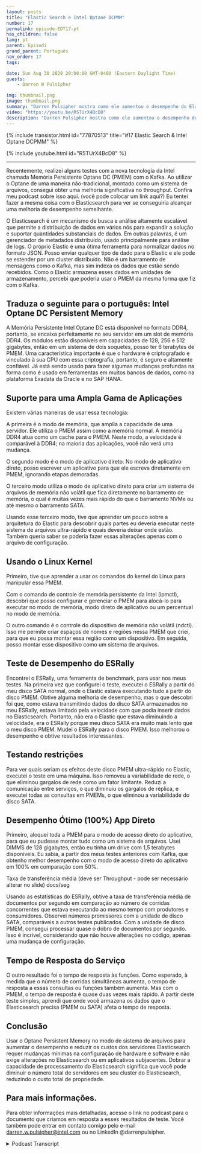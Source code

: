 ```yaml
---
layout: posts
title: "Elastic Search e Intel Optane DCPMM"
number: 17
permalink: episode-EDT17-pt
has_children: false
lang: pt
parent: Episodi
grand_parent: Português
nav_order: 17
tags:

date: Sun Aug 30 2020 20:00:00 GMT-0400 (Eastern Daylight Time)
guests:
    - Darren W Pulsipher

img: thumbnail.png
image: thumbnail.png
summary: "Darren Pulsipher mostra como ele aumentou o desempenho do Elasticsearch usando a Memória Persistente Optane da Intel no modo 100 por cento de aplicação direta. Seus testes mostram um aumento incrível de desempenho de 2x. Ao duplicar a capacidade de throughput, você pode diminuir significativamente o número de servidores em seu cluster Elasticsearch."
video: "https://youtu.be/R5TUrX4BcD8"
description: "Darren Pulsipher mostra como ele aumentou o desempenho do Elasticsearch usando a Memória Persistente Optane da Intel no modo 100 por cento de aplicação direta. Seus testes mostram um aumento incrível de desempenho de 2x. Ao duplicar a capacidade de throughput, você pode diminuir significativamente o número de servidores em seu cluster Elasticsearch."
---
```


<div>
{% include transistor.html id="77870513" title="#17 Elastic Search & Intel Optane DCPMM" %}

{% include youtube.html id="R5TUrX4BcD8" %}
</div>

---

Recentemente, realizei alguns testes com a nova tecnologia da Intel chamada Memória Persistente Optane DC (PMEM) com o Kafka. Ao utilizar o Optane de uma maneira não-tradicional, montado como um sistema de arquivos, consegui obter uma melhoria significativa no throughput. Confira meu podcast sobre isso aqui. (você pode colocar um link aqui?) Eu tentei fazer a mesma coisa com o Elasticsearch para ver se conseguiria alcançar uma melhoria de desempenho semelhante.

O Elasticsearch é um mecanismo de busca e análise altamente escalável que permite a distribuição de dados em vários nós para expandir a solução e suportar quantidades substanciais de dados. Em outras palavras, é um gerenciador de metadados distribuído, usado principalmente para análise de logs. O próprio Elastic é uma ótima ferramenta para normalizar dados no formato JSON. Posso enviar qualquer tipo de dado para o Elastic e ele pode se estender por um cluster distribuído. Não é um barramento de mensagens como o Kafka, mas sim indexa os dados que estão sendo recebidos. Como o Elastic armazena esses dados em unidades de armazenamento, percebi que poderia usar o PMEM da mesma forma que fiz com o Kafka.

## Traduza o seguinte para o português: Intel Optane DC Persistent Memory

A Memória Persistente Intel Optane DC está disponível no formato DDR4, portanto, se encaixa perfeitamente no seu servidor em um slot de memória DDR4. Os módulos estão disponíveis em capacidades de 128, 256 e 512 gigabytes, então em um sistema de dois soquetes, posso ter 6 terabytes de PMEM. Uma característica importante é que o hardware é criptografado e vinculado à sua CPU com essa criptografia, portanto, é seguro e altamente confiável. Já está sendo usado para fazer algumas mudanças profundas na forma como é usado em ferramentas em muitos bancos de dados, como na plataforma Exadata da Oracle e no SAP HANA.

## Suporte para uma Ampla Gama de Aplicações

Existem várias maneiras de usar essa tecnologia:

A primeira é o modo de memória, que amplia a capacidade de uma servidor. Ele utiliza o PMEM assim como a memória normal. A memória DDR4 atua como um cache para o PMEM. Neste modo, a velocidade é comparável à DDR4; na maioria das aplicações, você não verá uma mudança.

O segundo modo é o modo de aplicativo direto. No modo de aplicativo direto, posso escrever um aplicativo para que ele escreva diretamente em PMEM, ignorando etapas demoradas.

O terceiro modo utiliza o modo de aplicativo direto para criar um sistema de arquivos de memória não volátil que fica diretamente no barramento de memória, o qual é muitas vezes mais rápido do que o barramento NVMe ou até mesmo o barramento SATA.

Usando esse terceiro modo, tive que aprender um pouco sobre a arquitetura do Elastic para descobrir quais partes eu deveria executar neste sistema de arquivos ultra-rápido e quais deveria deixar onde estão. Também queria saber se poderia fazer essas alterações apenas com o arquivo de configuração.

## Usando o Linux Kernel

Primeiro, tive que aprender a usar os comandos do kernel do Linux para manipular essa PMEM.

Com o comando de controle de memória persistente da Intel (ipmctl), descobri que posso configurar e gerenciar o PMEM para alocá-lo para executar no modo de memória, modo direto de aplicativo ou um percentual no modo de memória.

O outro comando é o controle do dispositivo de memória não volátil (ndctl). Isso me permite criar espaços de nomes e regiões nessa PMEM que criei, para que eu possa montar essa região como um dispositivo. Em seguida, posso montar esse dispositivo como um sistema de arquivos.

## Teste de Desempenho do ESRally

Encontrei o ESRally, uma ferramenta de benchmark, para usar nos meus testes. Na primeira vez que configurei o teste, executei o ESRally a partir do meu disco SATA normal, onde o Elastic estava executando tudo a partir do disco PMEM. Obtive alguma melhoria de desempenho, mas o que descobri foi que, como estava transmitindo dados do disco SATA armazenados no meu ESRally, estava limitado pela velocidade com que podia inserir dados no Elasticsearch. Portanto, não era o Elastic que estava diminuindo a velocidade, era o ESRally porque meu disco SATA era muito mais lento que o meu disco PMEM. Mudei o ESRally para o disco PMEM. Isso melhorou o desempenho e obtive resultados interessantes.

## Testando restrições

Para ver quais seriam os efeitos deste disco PMEM ultra-rápido no Elastic, executei o teste em uma máquina. Isso removeu a variabilidade de rede, o que eliminou gargalos de rede como um fator limitante. Reduzi a comunicação entre serviços, o que diminuiu os gargalos de réplica, e executei todas as consultas em PMEMs, o que eliminou a variabilidade do disco SATA.

## Desempenho Ótimo (100%) App Direto

Primeiro, aloquei toda a PMEM para o modo de acesso direto do aplicativo, para que eu pudesse montar tudo como um sistema de arquivos. Usei DIMMS de 128 gigabytes, então eu tinha um drive com 1,5 terabytes disponíveis. Eu sabia, a partir dos meus testes anteriores com Kafka, que obtenho melhor desempenho com o modo de acesso direto do aplicativo em 100% em comparação com 50%.

Taxa de transferência média (deve ser Throughput - pode ser necessário alterar no slide) docs/seg

Usando as estatísticas do ESRally, obtive a taxa de transferência média de documentos por segundo em comparação ao número de corridas concorrentes que estava executando ao mesmo tempo com produtores e consumidores. Observei números promissores com a unidade de disco SATA, comparáveis a outros testes publicados. Com a unidade de disco PMEM, consegui processar quase o dobro de documentos por segundo. Isso é incrível, considerando que não houve alterações no código, apenas uma mudança de configuração.

## Tempo de Resposta do Serviço

O outro resultado foi o tempo de resposta às funções. Como esperado, à medida que o número de corridas simultâneas aumenta, o tempo de resposta a essas consultas ou funções também aumenta. Mas com o PMEM, o tempo de resposta é quase duas vezes mais rápido. A partir deste teste simples, aprendi que onde você armazena os dados que o Elasticsearch precisa (PMEM ou SATA) afeta o tempo de resposta.

## Conclusão

Usar o Optane Persistent Memory no modo de sistema de arquivos para aumentar o desempenho e reduzir os custos dos servidores Elasticsearch requer mudanças mínimas na configuração de hardware e software e não exige alterações no Elasticsearch ou em aplicativos subjacentes. Dobrar a capacidade de processamento do Elasticsearch significa que você pode diminuir o número total de servidores em seu cluster do Elasticsearch, reduzindo o custo total de propriedade.

## Para mais informações.

Para obter informações mais detalhadas, acesse o link no podcast para o documento que criamos em resposta a esses resultados de teste. Você também pode entrar em contato comigo pelo e-mail darren.w.pulsipher@intel.com ou no LinkedIn @darrenpulsipher.



<details>
<summary> Podcast Transcript </summary>

<p></p>

</details>
